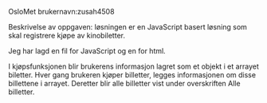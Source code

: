 OsloMet brukernavn:zusah4508


Beskrivelse av oppgaven:
løsningen er en JavaScript basert løsning som
skal registrere kjøpe av kinobiletter.

Jeg har lagd en fil for JavaScript og en for html.

I kjøpsfunksjonen blir brukerens informasjon lagret som et objekt i et arrayet biletter. Hver gang brukeren
kjøper billetter, legges informasjonen om disse billettene i arrayet. 
Deretter blir alle billetter vist under overskriften Alle billetter.




